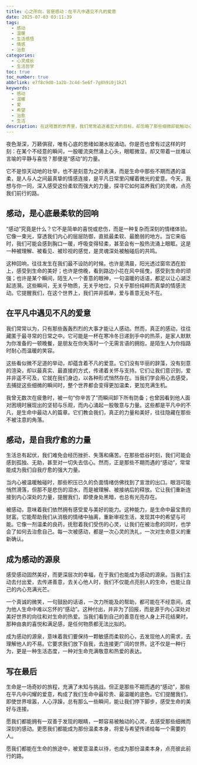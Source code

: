 ```yaml
---
title: 心之所向，皆是感动：在平凡中遇见不凡的爱意
date: 2025-07-03 03:11:39
tags:
  - 感动
  - 温暖
  - 生活感悟
  - 情感
  - 治愈
categories:
  - 心灵成长
  - 生活哲学
toc: true
toc_number: true
abbrlink: e7f8c9d0-1a2b-3c4d-5e6f-7g8h9i0j1k2l
keywords:
  - 感动
  - 温暖
  - 爱
  - 希望
  - 治愈
  - 生活
description: 在这喧嚣的世界里，我们常常追逐着宏大的目标，却忽略了那些细微却能触动心弦的瞬间。本文将带你走进“感动”的深层含义，探讨它如何在平凡生活中悄然发生，成为我们内心最柔软的回响，以及它如何拥有治愈和激励的力量。让我们一同感受那些不期而遇的温柔，学会成为爱与希望的传递者。
---
```


夜色渐深，万籁俱寂，唯有心底的思绪如潮水般涌动。你是否也曾有过这样的时刻：在某个不经意的瞬间，一股暖流突然涌上心头，眼眶微湿，却又带着一丝难以言喻的平静与喜悦？那便是“感动”的力量。

它不是惊天动地的壮举，也不是刻意为之的表演，而是生命中那些不期而遇的温柔，是人与人之间最真挚的情感连接，是平凡日常里闪耀着微光的爱意。今天，我想与你一同，深入感受这份柔软而强大的力量，探寻它如何滋养我们的灵魂，点亮我们前行的路。

## 感动，是心底最柔软的回响

“感动”究竟是什么？它不是简单的喜悦或悲伤，而是一种复杂而深刻的情绪体验。它像一束光，穿透我们内心的层层防御，直抵最柔软、最脆弱的地方。当它来临时，我们可能会感到胸口一暖，呼吸变得轻柔，甚至会有一股热流涌上眼眶。这是一种被理解、被看见、被珍视的感觉，是灵魂深处被触碰后的共鸣。

这种回响，往往发生在我们最不设防的时候。也许是清晨，阳光透过窗帘洒在脸上，感受到生命的美好；也许是傍晚，看到路边小花在风中摇曳，感受到生命的顽强；也许是某个瞬间，陌生人一个善意的眼神，一句温暖的话语，都足以让心湖泛起涟漪。这些瞬间，无关乎物质，无关乎地位，只关乎那份纯粹而真挚的情感流动。它提醒我们，在这个世界上，我们并非孤单，爱与善意无处不在。

## 在平凡中遇见不凡的爱意

我们常常以为，只有那些轰轰烈烈的大事才能让人感动。然而，真正的感动，往往藏匿于最寻常的日常之中。它可能是一杯在寒冷冬日递到手中的热茶，是家人默默为你准备的一顿晚餐，是朋友在你失落时一个无需言语的拥抱，是陌生人为你指路时耐心而温暖的笑容。

这些看似微不足道的举动，却蕴含着不凡的爱意。它们没有华丽的辞藻，没有刻意的渲染，却以最真实、最直接的方式，传递着关怀与支持。它们让我们意识到，爱并非遥不可及，它就在我们身边，以各种形式悄然存在。当我们学会用心去感受，去捕捉这些细微的瞬间时，整个世界都会变得更加温柔，更加充满生机。

我曾无数次在疲惫时，被一句“你辛苦了”而瞬间卸下所有防备；也曾因看到他人面对困境时展现出的坚韧与乐观，而内心涌起一股敬意与力量。这些都是平凡中的不凡，是生命中最动人的篇章。它们教会我们，真正的力量和美好，往往隐藏在那些不被注意的角落。

## 感动，是自我疗愈的力量

生活总有起伏，我们难免会经历挫折、失落和痛苦。在那些低谷时刻，我们可能会感到孤独、无助，甚至对一切失去信心。然而，正是那些不期而遇的“感动”，常常能成为我们自我疗愈的强大力量。

当内心被温暖触碰时，那些积压已久的负面情绪仿佛找到了宣泄的出口。眼泪可能悄然滑落，但那不是悲伤的泪水，而是被理解、被接纳后的释放。它让我们重新连接到内心深处的力量，提醒我们，即使身处黑暗，也总有光亮存在。

被感动，意味着我们依然拥有感受爱与美好的能力。这种能力，是生命中最宝贵的财富。它能帮助我们从消极的情绪中抽离，重新审视生活，发现其中的希望与可能。它像一剂温柔的良药，抚慰着我们受伤的心灵，让我们在被治愈的同时，也学会了如何去治愈自己。每一次被感动，都是一次心灵的洗礼，一次对生命意义的重新确认。

## 成为感动的源泉

感受感动固然美好，而更深层次的幸福，在于我们也能成为感动的源泉。当我们主动去付出爱，去传递善意，去关心他人时，我们不仅能点亮别人的生命，也能让自己的内心充满光芒。

一个真诚的微笑，一句鼓励的话语，一次力所能及的帮助，都可能在不经意间，成为他人生命中难以忘怀的“感动”。这种付出，并非为了回报，而是源于内心深处对美好世界的向往和对生命的热爱。当我们看到自己的善意在他人身上开花结果时，那种由衷的喜悦和满足感，是任何物质都无法比拟的。

成为感动的源泉，意味着我们要保持一颗敏感而柔软的心，去发现他人的需求，去理解他人的不易。它要求我们放下自我，去连接更广阔的世界。这不仅是一种行为，更是一种生活态度，一种对生命充满敬意和热爱的表达。

## 写在最后

生命是一场奇妙的旅程，充满了未知与挑战。但正是那些不期而遇的“感动”，那些在平凡中闪耀的爱意，构成了我们生命中最珍贵、最温暖的底色。它们提醒我们，即使世界喧嚣，人心浮躁，总有那么一些瞬间，能让我们停下脚步，感受生命的美好与连接。

愿我们都能拥有一双善于发现的眼睛，一颗容易被触动的心灵，去感受那些细微而深刻的感动。更愿我们都能成为那份温柔本身，将爱与希望传递给每一个需要的人。

愿我们都能在生命的旅途中，被爱意温柔以待，也成为那份温柔本身，点亮彼此前行的路。
